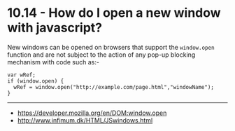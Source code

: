 10.14 - How do I open a new window with javascript?
===================================================

New windows can be opened on browsers that support the
`window.open` function and are not subject to the action of any
pop-up blocking mechanism with code such as:-

    var wRef;
    if (window.open) {
      wRef = window.open("http://example.com/page.html","windowName");
    }

----

* <https://developer.mozilla.org/en/DOM:window.open>
* <http://www.infimum.dk/HTML/JSwindows.html>
